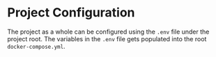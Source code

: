 # Project Configuration

The project as a whole can be configured using the `.env` file under the project root.
The variables in the `.env` file gets populated into the root `docker-compose.yml`.
